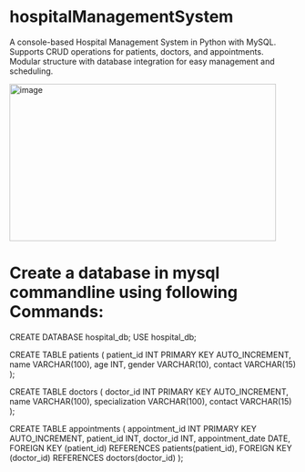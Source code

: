 # hospitalManagementSystem
A console-based Hospital Management System in Python with MySQL. Supports CRUD operations for patients, doctors, and appointments. Modular structure with database integration for easy management and scheduling.

<img width="468" height="276" alt="image" src="https://github.com/user-attachments/assets/d4686280-3763-4b75-963c-74855863bf4d" />


# Create a database in mysql commandline using following Commands:
CREATE DATABASE hospital_db;
USE hospital_db;

CREATE TABLE patients (
    patient_id INT PRIMARY KEY AUTO_INCREMENT,
    name VARCHAR(100),
    age INT,
    gender VARCHAR(10),
    contact VARCHAR(15)
);

CREATE TABLE doctors (
    doctor_id INT PRIMARY KEY AUTO_INCREMENT,
    name VARCHAR(100),
    specialization VARCHAR(100),
    contact VARCHAR(15)
);

CREATE TABLE appointments (
    appointment_id INT PRIMARY KEY AUTO_INCREMENT,
    patient_id INT,
    doctor_id INT,
    appointment_date DATE,
    FOREIGN KEY (patient_id) REFERENCES patients(patient_id),
    FOREIGN KEY (doctor_id) REFERENCES doctors(doctor_id)
);
